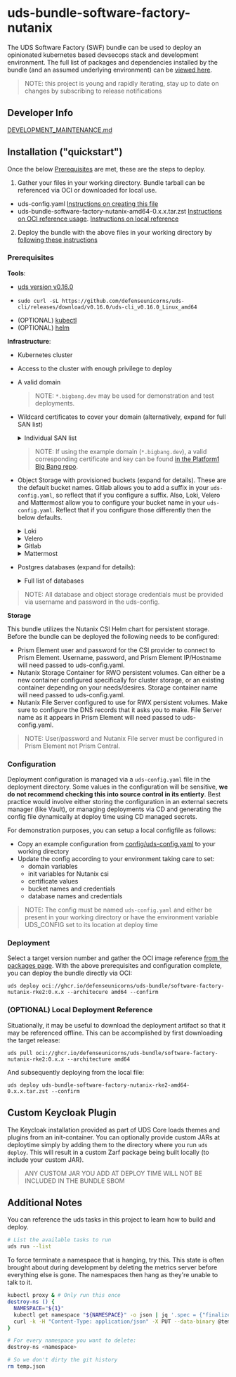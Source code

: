 # uds-bundle-software-factory-nutanix
The UDS Software Factory (SWF) bundle can be used to deploy an opinionated kubernetes based devsecops stack and development environment.
The full list of packages and dependencies installed by the bundle (and an assumed underlying environment) can be [viewed here](docs/packages-and-dependencies.md).

> NOTE: this project is young and rapidly iterating, stay up to date on changes by subscribing to release notifications

## Developer Info
[DEVELOPMENT_MAINTENANCE.md](docs/DEVELOPMENT_MAINTENANCE.md)

## Installation ("quickstart")
Once the below [Prerequisites](#prerequisites) are met, these are the steps to deploy.
1) Gather your files in your working directory. Bundle tarball can be referenced via OCI or downloaded for local use.
  - uds-config.yaml [Instructions on creating this file](#Configuration)
  - uds-bundle-software-factory-nutanix-amd64-0.x.x.tar.zst [Instructions on OCI reference usage](#deployment). [Instructions on local reference](#(optional)-local-deployment-reference)
2) Deploy the bundle with the above files in your working directory by [following these instructions](#deployment)

### Prerequisites
**Tools**:
* [uds version v0.16.0](https://github.com/defenseunicorns/uds-cli/tree/v0.16.0)
- `sudo curl -sL https://github.com/defenseunicorns/uds-cli/releases/download/v0.16.0/uds-cli_v0.16.0_Linux_amd64`
* (OPTIONAL) [kubectl](https://kubernetes.io/docs/tasks/tools/#kubectl)
* (OPTIONAL) [helm](https://github.com/helm/helm)

**Infrastructure**:
* Kubernetes cluster
* Access to the cluster with enough privilege to deploy
* A valid domain
  > NOTE: `*.bigbang.dev` may be used for demonstration and test deployments.
* Wildcard certificates to cover your domain (alternatively, expand for full SAN list)
  <details>
    <summary>Individual SAN list </summary>

	* `confluence.your.domain`
	* `gitlab.your.domain`
	* `*.pages.your.domain`
	* `registry.your.domain`
	* `gitlab.your.domain`
	* `jira.your.domain`
	* `keycloak.your.domain`
	* `kiali.your.domain`
	* `chat.your.domain`
	* `grafana.your.domain`
	* `neuvector.your.domain`
	* `nexus.your.domain`
	* `sonarqube.your.domain`
    * `tracing.your.domain`
  </details>

  > NOTE: If using the example domain (`*.bigbang.dev`), a valid corresponding certificate and key can be found [in the Platform1 Big Bang repo](https://repo1.dso.mil/big-bang/bigbang/-/blob/master/chart/ingress-certs.yaml?ref_type=heads).
* Object Storage with provisioned buckets (expand for details).
These are the default bucket names. Gitlab allows you to add a suffix in your `uds-config.yaml`, so reflect that if you configure a suffix. Also, Loki, Velero and Mattermost allow you to configure your bucket name in your `uds-config.yaml`. Reflect that if you configure those differently then the below defaults.
  <details>
    <summary> Loki </summary>

    * loki-chunks-bucket
    * loki-ruler-bucket
    * loki-admin-bucket
  </details>
  <details>
    <summary> Velero </summary>

    * velero-backups
  </details>
  <details>
    <summary> Gitlab </summary>

    * uds-gitlab-artifacts
    * uds-gitlab-backups
    * uds-gitlab-ci-secure-files
    * uds-gitlab-dependency-proxy
    * uds-gitlab-lfs
    * uds-gitlab-mr-diffs
    * uds-gitlab-packages
    * uds-gitlab-pages
    * uds-gitlab-terraform-state
    * uds-gitlab-uploads
    * uds-gitlab-registry
    * uds-gitlab-tmp
  </details>
  <details>
    <summary> Mattermost </summary>

    * mattermost-bucket
  </details>
* Postgres databases (expand for details):
  <details>
    <summary> Full list of databases </summary>

  * Keycloak
  * Gitlab
  * Sonarqube
  * Jira
  * Confluence
  * Mattermost
  * Nexus
  </details>

> NOTE: All database and object storage credentials must be provided via username and password in the uds-config.

**Storage**

This bundle utilizes the Nutanix CSI Helm chart for persistent storage. Before the bundle can be deployed the following needs to be configured:
* Prism Element user and password for the CSI provider to connect to Prism Element. Username, password, and Prism Element IP/Hostname will need passed to uds-config.yaml.
* Nutanix Storage Container for RWO persistent volumes. Can either be a new container configured specifically for cluster storage, or an existing container depending on your needs/desires. Storage container name will need passed to uds-config.yaml.
* Nutanix File Server configured to use for RWX persistent volumes. Make sure to configure the DNS records that it asks you to make. File Server name as it appears in Prism Element will need passed to uds-config.yaml.

> NOTE: User/password and Nutanix File server must be configured in Prism Element not Prism Central.

### Configuration
Deployment configuration is managed via a `uds-config.yaml` file in the deployment directory. Some values in the configuration will be sensitive, **we do not recommend checking this into source control in its entierty**. Best practice would involve either storing the configuration in an external secrets manager (like Vault), or managing deployments via CD and generating the config file dynamically at deploy time using CD managed secrets.

For demonstration purposes, you can setup a local configfile as follows:
* Copy an example configuration from [config/uds-config.yaml](config/uds-config.yaml) to your working directory
* Update the config according to your environment taking care to set:
  * domain variables
  * init variables for Nutanix csi
  * certificate values
  * bucket names and credentials
  * database names and credentials

> NOTE: The config must be named `uds-config.yaml` and either be present in your working directory or have the environment variable UDS_CONFIG set to its location at deploy time

### Deployment
Select a target version number and gather the OCI image reference [from the packages page](https://github.com/orgs/defenseunicorns/packages?repo_name=uds-bundle-software-factory-nutanix). With the above prerequisites and configuration complete, you can deploy the bundle directly via OCI:
```
uds deploy oci://ghcr.io/defenseunicorns/uds-bundle/software-factory-nutanix-rke2:0.x.x --architecure amd64 --confirm
```

### (OPTIONAL) Local Deployment Reference
Situationally, it may be useful to download the deployment artifact so that it may be referenced offline. This can be accomplished by first downloading the target release:
```
uds pull oci://ghcr.io/defenseunicorns/uds-bundle/software-factory-nutanix-rke2:0.x.x --architecture amd64
```

And subsequently deploying from the local file:
```
uds deploy uds-bundle-software-factory-nutanix-rke2-amd64-0.x.x.tar.zst --confirm
```
## Custom Keycloak Plugin
The Keycloak installation provided as part of UDS Core loads themes and plugins from an init-container. You can optionally provide custom JARs at deploytime simply by adding them to the directory where you run `uds deploy`. This will result in a custom Zarf package being built locally (to include your custom JAR).

> ANY CUSTOM JAR YOU ADD AT DEPLOY TIME WILL NOT BE INCLUDED IN THE BUNDLE SBOM

## Additional Notes
You can reference the uds tasks in this project to learn how to build and deploy.

```bash
# List the available tasks to run
uds run --list
```

To force terminate a namespace that is hanging, try this. This state is often brought about during development by deleting the metrics
server before everything else is gone. The namespaces then hang as they're unable to talk to it.

```bash
kubectl proxy & # Only run this once
destroy-ns () {
  NAMESPACE="${1}"
  kubectl get namespace "${NAMESPACE}" -o json | jq '.spec = {"finalizers":[]}' > temp.json
  curl -k -H "Content-Type: application/json" -X PUT --data-binary @temp.json 127.0.0.1:8001/api/v1/namespaces/$NAMESPACE/finalize
}

# For every namespace you want to delete:
destroy-ns <namespace>

# So we don't dirty the git history
rm temp.json
```
